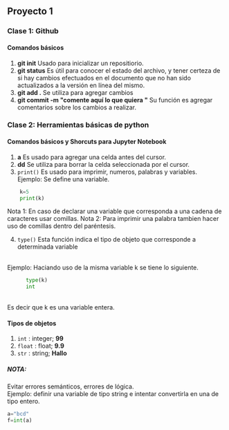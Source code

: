 ## Proyecto 1
### Clase 1:  Github  

#### Comandos básicos

1. **git init** Usado para inicializar un repositiorio.
2. **git status** Es útil para conocer el estado del archivo, y tener certeza de si hay cambios efectuados en el documento que no han sido actualizados a la versión en línea del mismo.
3. **git add .** Se utiliza para agregar cambios
4. **git commit -m "comente aquí lo que quiera "** Su función es agregar comentarios sobre los cambios a realizar.

### Clase 2: Herramientas básicas de python

#### Comandos básicos y Shorcuts para Jupyter Notebook

1. **a** Es usado para agregar una celda antes del cursor.
2. **dd** Se utiliza para borrar la celda seleccionada por el cursor.
3. ```print()``` Es usado para imprimir, numeros, palabras y variables.<br />
Ejemplo: Se define una variable.

```python
    k=5
    print(k)
```

Nota 1: En caso de declarar una variable que corresponda a una cadena de caracteres usar comillas.
Nota 2: Para imprimir una palabra tambien hacer uso de comillas dentro del paréntesis.

4. ```type()``` Esta función indica el tipo de objeto que corresponde a determinada variable
<br />
Ejemplo: Haciando uso de la misma variable k se tiene lo siguiente.

```python
      type(k)
      int
```
<br />
Es decir que k es una variable entera.

#### Tipos de objetos

1. ```int``` : integer; **99**
2. ```float``` : float; **9.9**
3. ```str``` :  string; **Hallo**

##### NOTA:
Evitar errores semánticos, errores de lógica.
<br />
Ejemplo: definir una variable de tipo string e intentar convertirla en una de tipo entero.
```python
a="bcd"
f=int(a)
```
